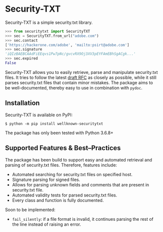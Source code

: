 # Security-TXT
Security-TXT is a simple security.txt library.
```Python
>>> from securitytxt import SecurityTXT
>>> sec = SecurityTXT.from_url("adobe.com")
>>> sec.contact
['https://hackerone.com/adobe', 'mailto:psirt@adobe.com']
>>> sec.signature
'iQIzBAEBCAAdFiEEqvs1Pw7pNc/gvcvRX9Oj3XV3pEYFAmEBhSgACgk...'
>>> sec.expired
False
```
Security-TXT allows you to easily retrieve, parse and manipulate security.txt files. It tries to follow the latest 
[draft RFC](https://datatracker.ietf.org/doc/html/draft-foudil-securitytxt-12) as closely as possible, while it still 
parses security.txt files that contain minor mistakes. The package aims to be well-documented, thereby easy to use in 
combination with `pydoc`.

## Installation
Security-TXT is available on PyPI:
```
$ python -m pip install wellknown-securitytxt
```
The package has only been tested with Python 3.6.8+

## Supported Features & Best–Practices
The package has been build to support easy and automated retrieval and parsing of security.txt files. Therefore,
features include:
* Automated searching for security.txt files on specified host.
* Signature parsing for signed files.
* Allows for parsing unknown fields and comments that are present in security.txt file.
* Automated validity tests for parsed security.txt files.
* Every class and function is fully documented.

Soon to be implemented:
* `fail_silently`: if a file format is invalid, it continues parsing the rest of the line instead of raising an error.

